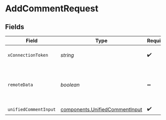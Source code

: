 # AddCommentRequest


## Fields

| Field                                                                            | Type                                                                             | Required                                                                         | Description                                                                      |
| -------------------------------------------------------------------------------- | -------------------------------------------------------------------------------- | -------------------------------------------------------------------------------- | -------------------------------------------------------------------------------- |
| `xConnectionToken`                                                               | *string*                                                                         | :heavy_check_mark:                                                               | The connection token                                                             |
| `remoteData`                                                                     | *boolean*                                                                        | :heavy_minus_sign:                                                               | Set to true to include data from the original Ticketing software.                |
| `unifiedCommentInput`                                                            | [components.UnifiedCommentInput](../../models/components/unifiedcommentinput.md) | :heavy_check_mark:                                                               | N/A                                                                              |
